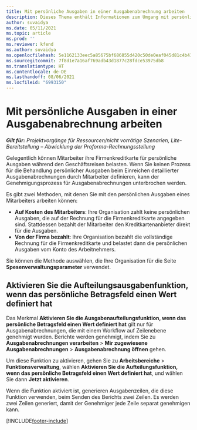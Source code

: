 ```yaml
---
title: Mit persönliche Ausgaben in einer Ausgabenabrechnung arbeiten
description: Dieses Thema enthält Informationen zum Umgang mit persönlichen Ausgaben, die Mitarbeitern auf Geschäftsreisen entstehen.
author: suvaidya
ms.date: 05/11/2021
ms.topic: article
ms.prod: ''
ms.reviewer: kfend
ms.author: suvaidya
ms.openlocfilehash: 5e1162133eec5a85675bf686855d420c50de0eaf045d81c4b417b6fe66ee19fe
ms.sourcegitcommit: 7f8d1e7a16af769adb43d1877c28fdce53975db8
ms.translationtype: HT
ms.contentlocale: de-DE
ms.lasthandoff: 08/06/2021
ms.locfileid: "6993150"
---
```

# <a name="work-with-personal-expenses-on-an-expense-report"></a>Mit persönliche Ausgaben in einer Ausgabenabrechnung arbeiten

_**Gilt für:** Projektvorgänge für Ressourcen/nicht vorrätige Szenarien, Lite-Bereitstellung – Abwicklung der Proforma-Rechnungsstellung_

Gelegentlich können Mitarbeiter ihre Firmenkreditkarte für persönliche Ausgaben während den Geschäftsreisen belasten. Wenn Sie keinen Prozess für die Behandlung persönlicher Ausgaben beim Einreichen detaillierter Ausgabenabrechnungen durch Mitarbeiter definieren, kann der Genehmigungsprozess für Ausgabenabrechnungen unterbrochen werden.

Es gibt zwei Methoden, mit denen Sie mit den persönlichen Ausgaben eines Mitarbeiters arbeiten können:

  - **Auf Kosten des Mitarbeiters**: Ihre Organisation zahlt keine persönlichen Ausgaben, die auf der Rechnung für die Firmenkreditkarte angegeben sind. Stattdessen bezahlt der Mitarbeiter den Kreditkartenanbieter direkt für die Ausgaben. 
  - **Von der Firma bezahlt**: Ihre Organisation bezahlt die vollständige Rechnung für die Firmenkreditkarte und belastet dann die persönlichen Ausgaben vom Konto des Arbeitnehmers.

Sie können die Methode auswählen, die Ihre Organisation für die Seite **Spesenverwaltungsparameter** verwendet.


## <a name="enable-split-expense-function-when-personal-amount-field-has-value-defined"></a>Aktivieren Sie die Aufteilungsausgabenfunktion, wenn das persönliche Betragsfeld einen Wert definiert hat

Das Merkmal **Aktivieren Sie die Ausgabenaufteilungsfunktion, wenn das persönliche Betragsfeld einen Wert definiert hat** gilt nur für Ausgabenabrechnungen, die mit einem Workflow auf Zeilenebene genehmigt wurden. Berichte werden genehmigt, indem Sie zu **Ausgabenabrechnungen verarbeiten** > **Mir zugewiesene Ausgabenabrechnungen** > **Ausgabenabrechnung öffnen** gehen. 

Um diese Funktion zu aktivieren, gehen Sie zu **Arbeitsbereiche** > **Funktionsverwaltung**, wählen **Aktivieren Sie die Aufteilungsfunktion, wenn das persönliche Betragsfeld einen Wert definiert hat**, und wählen Sie dann **Jetzt aktivieren**. 

Wenn die Funktion aktiviert ist, generieren Ausgabenzeilen, die diese Funktion verwenden, beim Senden des Berichts zwei Zeilen. Es werden zwei Zeilen generiert, damit der Genehmiger jede Zeile separat genehmigen kann.


[!INCLUDE[footer-include](../includes/footer-banner.md)]
